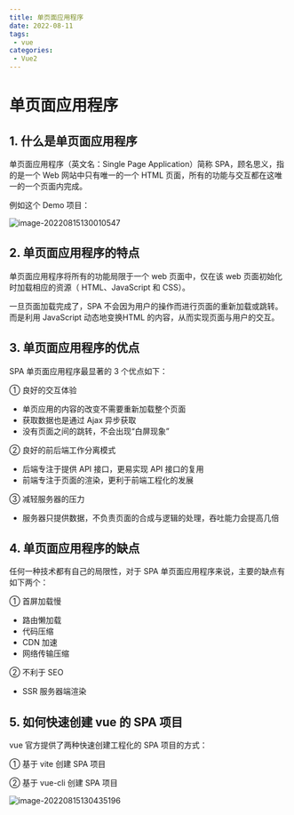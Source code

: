 ```yaml
---
title: 单页面应用程序
date: 2022-08-11
tags:
 - vue
categories:
 - Vue2
---
```


# 单页面应用程序

## **1. 什么是单页面应用程序**

单页面应用程序（英文名：Single Page Application）简称 SPA，顾名思义，指的是一个 Web 网站中只有唯一的一个 HTML 页面，所有的功能与交互都在这唯一的一个页面内完成。

例如这个 Demo 项目：

![image-20220815130010547](https://img-blog.csdnimg.cn/b5da6a26017b4f1d84a00f22782cd40b.png)

## 2. 单页面应用程序的特点

单页面应用程序将所有的功能局限于一个 web 页面中，仅在该 web 页面初始化时加载相应的资源（ HTML、JavaScript 和 CSS）。

一旦页面加载完成了，SPA 不会因为用户的操作而进行页面的重新加载或跳转。而是利用 JavaScript 动态地变换HTML 的内容，从而实现页面与用户的交互。



## 3. 单页面应用程序的优点

SPA 单页面应用程序最显著的 3 个优点如下：

① 良好的交互体验

- 单页应用的内容的改变不需要重新加载整个页面
- 获取数据也是通过 Ajax 异步获取
- 没有页面之间的跳转，不会出现“白屏现象”

② 良好的前后端工作分离模式

-  后端专注于提供 API 接口，更易实现 API 接口的复用
- 前端专注于页面的渲染，更利于前端工程化的发展

③ 减轻服务器的压力

- 服务器只提供数据，不负责页面的合成与逻辑的处理，吞吐能力会提高几倍



## 4. 单页面应用程序的缺点

任何一种技术都有自己的局限性，对于 SPA 单页面应用程序来说，主要的缺点有如下两个：

① 首屏加载慢

- 路由懒加载
- 代码压缩
- CDN 加速
- 网络传输压缩

② 不利于 SEO

- SSR 服务器端渲染



## 5. 如何快速创建 vue 的 SPA 项目

vue 官方提供了两种快速创建工程化的 SPA 项目的方式：

① 基于 vite 创建 SPA 项目

② 基于 vue-cli 创建 SPA 项目

![image-20220815130435196](https://img-blog.csdnimg.cn/d4d37a3e72464c9b83eaa05387a1fc73.png)